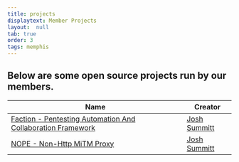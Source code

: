 ```yaml
---
title: projects
displaytext: Member Projects
layout:  null
tab: true
order: 3
tags: memphis
---
```



## Below are some open source projects run by our members.

| Name | Creator |
| --- | --- |
| [Faction - Pentesting Automation And Collaboration Framework](https://github.com/factionsecurity/faction) | [Josh Summitt](https://github.com/summitt) | 
| [NOPE - Non-Http MiTM Proxy](https://github.com/summitt/Nope-Proxy) | [Josh Summitt](https://github.com/summitt) |
